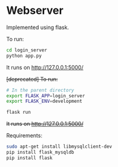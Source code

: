 # Webserver



Implemented using flask.



To run:

```bash
cd login_server
python app.py
```

It runs on http://127.0.0.1:5000/





~~[deprecated] To run:~~

```bash
# In the parent directory
export FLASK_APP=login_server
export FLASK_ENV=development

flask run
```

~~It runs on http://127.0.0.1:5000/~~





Requirements:

```bash
sudo apt-get install libmysqlclient-dev
pip install flask_mysqldb
pip install flask
```

